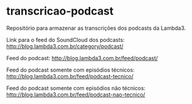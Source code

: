 # transcricao-podcast
Repositório para armazenar as transcrições dos podcasts da Lambda3.

Link para o feed do SoundCloud dos podcasts: http://blog.lambda3.com.br/category/podcast/

Feed do podcast: http://blog.lambda3.com.br/feed/podcast/ 

Feed do podcast somente com episódios técnicos: http://blog.lambda3.com.br/feed/podcast-tecnico/

Feed do podcast somente com episódios não técnicos: http://blog.lambda3.com.br/feed/podcast-nao-tecnico/
